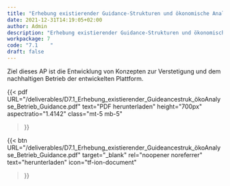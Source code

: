 ```yaml
---
title: "Erhebung existierender Guidance-Strukturen und ökonomische Analyse Betrieb Guidance"
date: 2021-12-31T14:19:05+02:00
author: Admin
description: "Erhebung existierender Guidance-Strukturen und ökonomische Analyse Betrieb Guidance"
workpackage: 7
code: "7.1    "
draft: false
---
```


Ziel dieses AP ist die Entwicklung von Konzepten zur Verstetigung und dem nachhaltigen Betrieb der entwickelten Plattform.

{{< pdf
    URL="/deliverables/D7.1_Erhebung_existierender_Guideancestruk_ökoAnalyse_Betrieb_Guidance.pdf"
    text="PDF herunterladen"
    height="700px"
    aspectratio="1.4142"
    class="mt-5 mb-5"
>}}


{{< btn
    URL="/deliverables/D7.1_Erhebung_existierender_Guideancestruk_ökoAnalyse_Betrieb_Guidance.pdf"
    target="_blank"
    rel="noopener noreferrer"
    text="herunterladen"
    icon="tf-ion-document"
>}}
